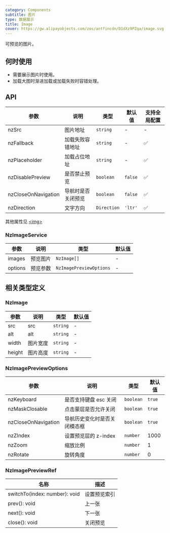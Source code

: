 ```yaml
---
category: Components
subtitle: 图片
type: 数据展示
title: Image
cover: https://gw.alipayobjects.com/zos/antfincdn/D1dXz9PZqa/image.svg
---
```


可预览的图片。

## 何时使用

- 需要展示图片时使用。
- 加载大图时渐进加载或加载失败时容错处理。

## API

| 参数        | 说明                               | 类型             | 默认值 | 支持全局配置  |
| ----------- | ---------------------------------- | ---------------- | ------ | ----- |
| nzSrc | 图片地址 | `string` | - | - |
| nzFallback | 加载失败容错地址 | `string` | - | ✅ |
| nzPlaceholder | 加载占位地址 | `string` | - | ✅ |
| nzDisablePreview | 是否禁止预览 | `boolean` | `false` | ✅ |
| nzCloseOnNavigation | 导航时是否关闭预览 | `boolean` | `false` | ✅ |
| nzDirection | 文字方向 | `Direction` | `'ltr'` | ✅ |

其他属性见 [<img\>](https://developer.mozilla.org/en-US/docs/Web/HTML/Element/img#Attributes)

### NzImageService

| 参数 | 说明 | 类型 | 默认值 |
| --- | --- | --- | --- |
| images | 预览图片 | `NzImage[]` | - |
| options | 预览参数 | `NzImagePreviewOptions` | - |

## 相关类型定义

### NzImage
| 参数 | 说明 | 类型 | 默认值 |
| --- | --- | --- | --- |
| src | src | `string` | - |
| alt | alt | `string` | - |
| width | 图片宽度 | `string` | - |
| height | 图片高度 | `string` | - |

### NzImagePreviewOptions
| 参数 | 说明 | 类型 | 默认值 |
| --- | --- | --- | --- |
| nzKeyboard      | 是否支持键盘 esc 关闭 | `boolean` | `true` |
| nzMaskClosable      | 点击蒙层是否允许关闭 | `boolean` | `true` |
| nzCloseOnNavigation      | 导航历史变化时是否关闭模态框 | `boolean` | `true` |
| nzZIndex      | 设置预览层的 z-index | `number` | 1000 |
| nzZoom      | 缩放比例 | `number` | 1 |
| nzRotate      | 旋转角度 | `number` | 0 |

### NzImagePreviewRef
| 名称 | 描述 |
| --- | --- |
| switchTo(index: number): void | 设置预览索引 |
| prev(): void | 上一张 |
| next(): void | 下一张 |
| close(): void | 关闭预览 |